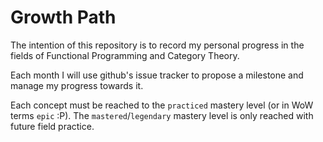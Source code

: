 # Growth Path

The intention of this repository is to record my personal progress in the fields of Functional Programming and Category Theory.

Each month I will use github's issue tracker to propose a milestone and manage my progress towards it.

Each concept must be reached to the `practiced` mastery level (or in WoW terms `epic` :P). The `mastered`/`legendary` mastery level is only reached with future field practice.
